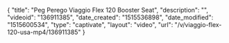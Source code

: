 {
    "title": "Peg Perego Viaggio Flex 120 Booster Seat",
    "description": "",
    "videoid": "136911385",
    "date_created": "1515536898",
    "date_modified": "1515600534",
    "type": "captivate",
    "layout": "video",
    "url": "\/v\/viaggio-flex-120-usa-mp4\/136911385"
}